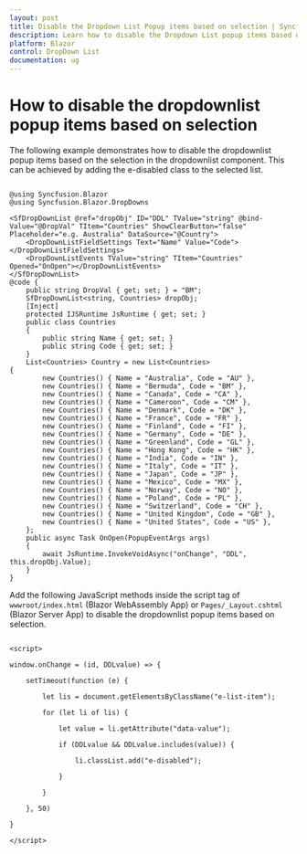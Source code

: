 ```yaml
---
layout: post
title: Disable the Dropdown List Popup items based on selection | Syncfusion
description: Learn how to disable the Dropdown List popup items based on the selection in the Syncfusion Blazor DropDown List component.
platform: Blazor
control: DropDown List
documentation: ug
---
```


# How to disable the dropdownlist popup items based on selection

The following example demonstrates how to disable the dropdownlist popup items based on the selection in the dropdownlist component. This can be achieved by adding the e-disabled class to the selected list.

```cshtml

@using Syncfusion.Blazor
@using Syncfusion.Blazor.DropDowns

<SfDropDownList @ref="dropObj" ID="DDL" TValue="string" @bind-Value="@DropVal" TItem="Countries" ShowClearButton="false" Placeholder="e.g. Australia" DataSource="@Country">
    <DropDownListFieldSettings Text="Name" Value="Code"></DropDownListFieldSettings>
    <DropDownListEvents TValue="string" TItem="Countries" Opened="OnOpen"></DropDownListEvents>
</SfDropDownList>
@code { 
    public string DropVal { get; set; } = "BM";
    SfDropDownList<string, Countries> dropObj;
    [Inject]
    protected IJSRuntime JsRuntime { get; set; }
    public class Countries
    {
        public string Name { get; set; }
        public string Code { get; set; }
    }
    List<Countries> Country = new List<Countries>
{
        new Countries() { Name = "Australia", Code = "AU" },
        new Countries() { Name = "Bermuda", Code = "BM" },
        new Countries() { Name = "Canada", Code = "CA" },
        new Countries() { Name = "Cameroon", Code = "CM" },
        new Countries() { Name = "Denmark", Code = "DK" },
        new Countries() { Name = "France", Code = "FR" },
        new Countries() { Name = "Finland", Code = "FI" },
        new Countries() { Name = "Germany", Code = "DE" },
        new Countries() { Name = "Greenland", Code = "GL" },
        new Countries() { Name = "Hong Kong", Code = "HK" },
        new Countries() { Name = "India", Code = "IN" },
        new Countries() { Name = "Italy", Code = "IT" },
        new Countries() { Name = "Japan", Code = "JP" },
        new Countries() { Name = "Mexico", Code = "MX" },
        new Countries() { Name = "Norway", Code = "NO" },
        new Countries() { Name = "Poland", Code = "PL" },
        new Countries() { Name = "Switzerland", Code = "CH" },
        new Countries() { Name = "United Kingdom", Code = "GB" },
        new Countries() { Name = "United States", Code = "US" },
    };
    public async Task OnOpen(PopupEventArgs args)
    {
        await JsRuntime.InvokeVoidAsync("onChange", "DDL", this.dropObj.Value);
    }
}

```

Add the following JavaScript methods inside the script tag of `wwwroot/index.html` (Blazor WebAssembly App) or `Pages/_Layout.cshtml` (Blazor Server App) to disable the dropdownlist popup items based on selection.

```cshtml

<script>

window.onChange = (id, DDLvalue) => {

    setTimeout(function (e) {

        let lis = document.getElementsByClassName("e-list-item");

        for (let li of lis) {

            let value = li.getAttribute("data-value");

            if (DDLvalue && DDLvalue.includes(value)) {

                li.classList.add("e-disabled");

            }

        }

    }, 50)

}

</script>

```